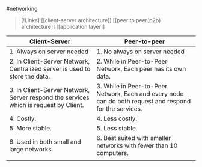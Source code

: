 #networking 

>[!Links]
>[[client-server architecture]]
>[[peer to peer(p2p) architecture]]
>[[application layer]]

| Client-Server                                                                        | Peer-to-peer                                                                                            |
| ------------------------------------------------------------------------------------ | ------------------------------------------------------------------------------------------------------- |
| 1. Always on server needed                                                           | 1. No always on server needed                                                                           |
| 2. In Client-Server Network, Centralized server is used to store the data.           | 2. While in Peer-to-Peer Network, Each peer has its own data.                                           |
| 3. In Client-Server Network, Server respond the services which is request by Client. | 3. While in Peer-to-Peer Network, Each and every node can do both request and respond for the services. |
| 4. Costly.                                                                           | 4. Less costly.                                                                                         |
| 5. More stable.                                                                      | 5. Less stable.                                                                                         |
| 6. Used in both small and large networks.                                            | 6. Best suited with smaller networks with fewer than 10 computers.                                      |
|                                                                                      |                                                                                                         |
